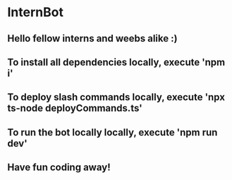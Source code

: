 # InternBot
## Hello fellow interns and weebs alike :)
## To install all dependencies locally, execute 'npm i'
## To deploy slash commands locally, execute 'npx ts-node deployCommands.ts'
## To run the bot locally locally, execute 'npm run dev'
## Have fun coding away!
